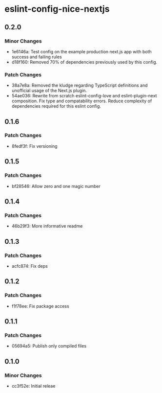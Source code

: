 # eslint-config-nice-nextjs

## 0.2.0

### Minor Changes

- 1e6146a: Test config on the example production next.js app with both success and failing rules
- d18f160: Removed 70% of dependencies previously used by this config.

### Patch Changes

- 38a7e8a: Removed the kludge regarding TypeScript definitions and unofficial usage of the Next.js plugin.
- 54ae036: Rewrite from scratch eslint-config-love and eslint-plugin-next composition. Fix type and compatability errors. Reduce complexity of dependencies required for this eslint config.

## 0.1.6

### Patch Changes

- 8fedf3f: Fix versioning

## 0.1.5

### Patch Changes

- bf28546: Allow zero and one magic number

## 0.1.4

### Patch Changes

- 46b29f3: More informative readme

## 0.1.3

### Patch Changes

- acfc874: Fix deps

## 0.1.2

### Patch Changes

- f1f78ee: Fix package access

## 0.1.1

### Patch Changes

- 05694a5: Publish only compiled files

## 0.1.0

### Minor Changes

- cc3f52e: Initial releae

